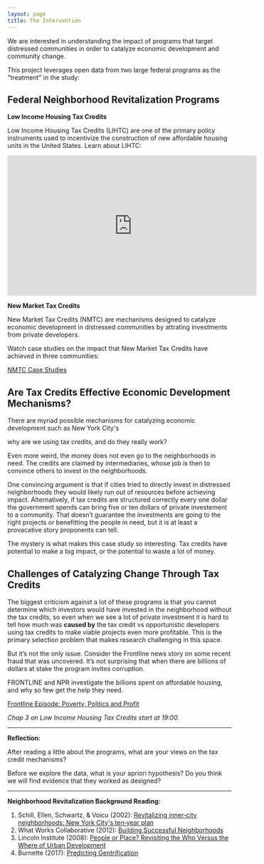 ```yaml
---
layout: page
title: The Intervention
---
```


  
We are interested in understanding the impact of programs that target distressed communities in order to catalyze economic development and community change. 

This project leverages open data from two large federal programs as the "treatment" in the study: 

## Federal Neighborhood Revitalization Programs   

**Low Income Housing Tax Credits**

Low Income Housing Tax Credits (LIHTC) are one of the primary policy instruments used to incentivize the construction of new affordable housing units in the United States. Learn about LIHTC:

<iframe width="560" height="315" src="https://www.youtube.com/embed/DdUcOFRdyTQ" frameborder="0" allow="accelerometer; autoplay; encrypted-media; gyroscope; picture-in-picture" allowfullscreen></iframe>

**New Market Tax Credits**

New Market Tax Credits (NMTC) are mechanisms designed to catalyze economic development in distressed communities by attrating investments from private developers. 

Watch case studies on the impact that New Market Tax Credits have achieved in three communities: 

[NMTC Case Studies](https://www.cohnreznick.com/nmtc-map)

## Are Tax Credits Effective Economic Development Mechanisms?

There are myriad possible mechanisms for catalyzing economic development such as New York City's 

why are we using tax credits, and do they really work?

Even more weird, the money does not even go to the neighborhoods in need. The credits are claimed by intermediaries, whose job is then to convince others to invest in the neighborhoods.

One convincing argument is that if cities tried to directly invest in distressed neighborhoods they would likely run out of resources before achieving impact. Alternatively, if tax credits are structured correctly every one dollar the government spends can bring five or ten dollars of private investement to a community. That doesn’t guarantee the investments are going to the right projects or benefitting the people in need, but it is at least a provacative story proponents can tell.

The mystery is what makes this case study so interesting. Tax credits have potential to make a big impact, or the potential to waste a lot of money.

## Challenges of Catalyzing Change Through Tax Credits

The biggest criticism against a lot of these programs is that you cannot determine which investors would have invested in the neighborhood without the tax credits, so even when we see a lot of private investment it is hard to tell how much was **caused by** the tax credit vs opportunistic developers using tax credits to make viable projects even more profitable. This is the primary selection problem that makes research challenging in this space.

But it’s not the only issue. Consider the Frontline news story on some recent fraud that was uncovered. It’s not surprising that when there are billions of dollars at stake the program invites corruption.

FRONTLINE and NPR investigate the billions spent on affordable housing, and why so few get the help they need.

[Frontline Episode: Poverty, Politics and Profit](https://www.pbs.org/wgbh/frontline/film/poverty-politics-and-profit/)

*Chap 3 on Low Income Housing Tax Credits start at 19:00.*


-------

**Reflection:** 

After reading a little about the programs, what are your views on the tax credit mechanisms?

Before we explore the data, what is your apriori hypothesis? Do you think we will find evidence that they worked as designed?

---------


**Neighborhood Revitalization Background Reading:**

1. Schill, Ellen, Schwartz, & Voicu (2002): [Revitalizing inner‐city neighborhoods: New York City's ten‐year plan](https://ds4ps.org/cpp-528-fall-2020/articles/revitalization/Revitalizing_Inner_City_Neighborhoods.pdf)  
1.  What Works Collaborative (2012): [Building Successful Neighborhoods](https://ds4ps.org/cpp-528-fall-2020/articles/revitalization/building-successful-neighborhoods.pdf)
1.  Lincoln Institute (2008): [People or Place? Revisiting the Who Versus the Where of Urban Development](https://ds4ps.org/cpp-528-fall-2020/articles/revitalization/people-or-place-revisiting-the-debate.pdf)  
1.  Burnette (2017): [Predicting Gentrification](https://ds4ps.org/cpp-528-fall-2020/articles/revitalization/predicting-revitalization.pdf)  


<br>
<br>










